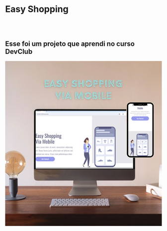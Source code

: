 <h1>Easy Shopping</h1>
<br>
<br>

<h2>Esse foi um projeto que aprendi no curso DevClub</h2>
<img src="https://github.com/Reinaldolimadev/gitt/blob/master/Easyshopping.jpg.png"/>
